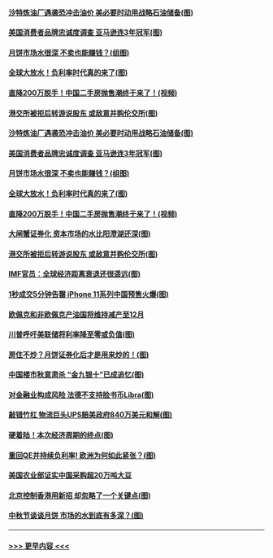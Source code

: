 #### [沙特炼油厂遇袭恐冲击油价 美必要时动用战略石油储备(图)](../pages/p5/907420.md?t=09151533) 
#### [美国消费者品牌忠诚度调查 亚马逊连3年冠军(图)](../pages/p5/907416.md?t=09151533) 
#### [月饼市场水很深 不卖也能赚钱？(组图)](../pages/p5/907365.md?t=09151533) 
#### [全球大放水！负利率时代真的来了(图)](../pages/p5/907372.md?t=09151533) 
#### [直降200万脱手！中国二手房抛售潮终于来了！(视频)](../pages/p5/907361.md?t=09151533) 
#### [港交所被拒后转游说股东 或敌意并购伦交所(图)](../pages/p5/907380.md?t=09151533) 
#### [沙特炼油厂遇袭恐冲击油价 美必要时动用战略石油储备(图)](../pages/p5/907420.md?t=09151533) 
#### [美国消费者品牌忠诚度调查 亚马逊连3年冠军(图)](../pages/p5/907416.md?t=09151533) 
#### [月饼市场水很深 不卖也能赚钱？(组图)](../pages/p5/907365.md?t=09151533) 
#### [全球大放水！负利率时代真的来了(图)](../pages/p5/907372.md?t=09151533) 
#### [直降200万脱手！中国二手房抛售潮终于来了！(视频)](../pages/p5/907361.md?t=09151533) 
#### [大闸蟹证券化 资本市场的水比阳澄湖还深(图)](../pages/p5/907370.md?t=09151533) 
#### [港交所被拒后转游说股东 或敌意并购伦交所(图)](../pages/p5/907380.md?t=09151533) 
#### [IMF官员：全球经济距离衰退还很遥远(图)](../pages/p5/907377.md?t=09151533) 
#### [1秒成交5分钟告罄 iPhone 11系列中国预售火爆(图)](../pages/p5/907373.md?t=09151533) 
#### [欧佩克和非欧佩克产油国将维持减产至12月](../pages/p5/907339.md?t=09151533) 
#### [川普呼吁美联储将利率降至零或负值(图)](../pages/p5/907303.md?t=09151533) 
#### [房住不炒？月饼证券化后才是用来炒的！(图)](../pages/p5/907337.md?t=09151533) 
#### [中国楼市秋意肃杀 “金九银十”已成追忆(图)](../pages/p5/907275.md?t=09151533) 
#### [对金融业构成风险 法德不支持脸书币Libra(图)](../pages/p5/907312.md?t=09151533) 
#### [敲错竹杠 物流巨头UPS赔美政府840万美元和解(图)](../pages/p5/907308.md?t=09151533) 
#### [硬着陆！本次经济周期的终点(图)](../pages/p5/907268.md?t=09151533) 
#### [重回QE并持续负利率! 欧洲为何如此紧张？(图)](../pages/p5/907269.md?t=09151533) 
#### [美国农业部证实中国采购超20万吨大豆](../pages/p5/907287.md?t=09151533) 
#### [北京控制香港用新招 却忽略了一个关键点(图)](../pages/p5/907256.md?t=09151533) 
#### [中秋节谈谈月饼 市场的水到底有多深？(图)](../pages/p5/907241.md?t=09151533) 

----
#### [ >>> 更早内容 <<< ](../indexes/p5-earlier.md)
